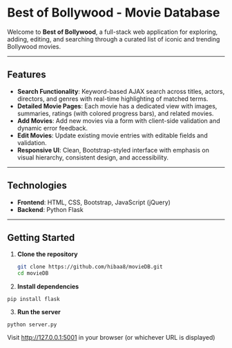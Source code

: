 # Best of Bollywood - Movie Database

Welcome to **Best of Bollywood**, a full-stack web application for exploring, adding, editing, and searching through a curated list of iconic and trending Bollywood movies. 

---

## Features

- **Search Functionality**: Keyword-based AJAX search across titles, actors, directors, and genres with real-time highlighting of matched terms.
- **Detailed Movie Pages**: Each movie has a dedicated view with images, summaries, ratings (with colored progress bars), and related movies.
- **Add Movies**: Add new movies via a form with client-side validation and dynamic error feedback.
- **Edit Movies**: Update existing movie entries with editable fields and validation.
- **Responsive UI**: Clean, Bootstrap-styled interface with emphasis on visual hierarchy, consistent design, and accessibility.

---

## Technologies

- **Frontend**: HTML, CSS, Bootstrap, JavaScript (jQuery)
- **Backend**: Python Flask

---

## Getting Started

1. **Clone the repository**
   ```bash
   git clone https://github.com/hibaa8/movieDB.git
   cd movieDB
   ```

2. **Install dependencies**
```
pip install flask
```

3. **Run the server**
```
python server.py
```

Visit http://127.0.0.1:5001 in your browser (or whichever URL is displayed)

